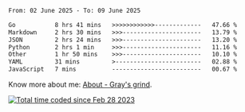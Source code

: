 <!--START_SECTION:waka-->

```txt
From: 02 June 2025 - To: 09 June 2025

Go           8 hrs 41 mins   >>>>>>>>>>>>-------------   47.66 %
Markdown     2 hrs 30 mins   >>>----------------------   13.79 %
JSON         2 hrs 24 mins   >>>----------------------   13.20 %
Python       2 hrs 1 min     >>>----------------------   11.16 %
Other        1 hr 50 mins    >>>----------------------   10.10 %
YAML         31 mins         >------------------------   02.88 %
JavaScript   7 mins          -------------------------   00.67 %
```

<!--END_SECTION:waka-->

<!-- [![grayxu's github stats](https://github-readme-stats.vercel.app/api?username=grayxu&count_private=true&show_icons=true)](https://github.com/grayxu) -->

Know more about me: [About - Gray's grind](https://www.grayxu.cn/).
<p align="left">
  <a href="https://wakatime.com/@c69eb31e-43a1-463f-8968-c3449e386f57"><img src="https://wakatime.com/badge/user/c69eb31e-43a1-463f-8968-c3449e386f57.svg" title="Total time coded since Feb 28 2023" /></a>
</p>

